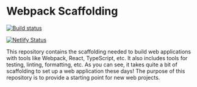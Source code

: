 # Webpack Scaffolding

[![Build status](https://github.com/stepchowfun/webpack-scaffolding/workflows/Continuous%20integration/badge.svg?branch=master)](https://github.com/stepchowfun/webpack-scaffolding/actions?query=branch%3Amaster)

[![Netlify Status](https://api.netlify.com/api/v1/badges/d3c1deed-7b90-441f-aada-3b2ffdff10d3/deploy-status)](https://app.netlify.com/sites/webpack-scaffolding/deploys)

This repository contains the scaffolding needed to build web applications with
tools like Webpack, React, TypeScript, etc. It also includes tools for testing,
linting, formatting, etc. As you can see, it takes quite a bit of scaffolding to
set up a web application these days! The purpose of this repository is to
provide a starting point for new web projects.
